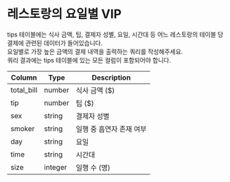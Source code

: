 # 레스토랑의 요일별 VIP

tips 테이블에는 식사 금액, 팁, 결제자 성별, 요일, 시간대 등 어느 레스토랑의 테이블 당 결제에 관련된 데이터가 들어있습니다. <br>
요일별로 가장 높은 금액의 결제 내역을 출력하는 쿼리를 작성해주세요. <br>
쿼리 결과에는 tips 테이블에 있는 모든 컬럼이 포함되어야 합니다. <br>

| Column     | Type    | Description        |
|------------|---------|--------------------|
| total_bill | number  | 식사 금액 ($)       |
| tip        | number  | 팁 ($)             |
| sex        | string  | 결제자 성별         |
| smoker     | string  | 일행 중 흡연자 존재 여부 |
| day        | string  | 요일               |
| time       | string  | 시간대             |
| size       | integer | 일행 수 (명)        |
